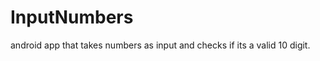 InputNumbers
============

android app that takes numbers as input and checks if its a valid 10 digit.

